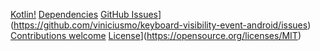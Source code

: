[Kotlin!](https://img.shields.io/badge/kotlin-v1.2.71+-green.svg)
[Dependencies](https://img.shields.io/badge/dependencies-up%20to%20date-brightgreen.svg)
[GitHub Issues](https://img.shields.io/github/issues/viniciusmo/keyboard-visibility-event-android.svg)](https://github.com/viniciusmo/keyboard-visibility-event-android/issues)
[Contributions welcome](https://img.shields.io/badge/contributions-welcome-orange.svg)
[License](https://img.shields.io/badge/license-MIT-blue.svg)](https://opensource.org/licenses/MIT)